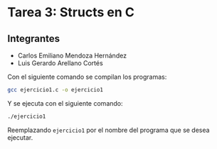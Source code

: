 # Tarea 3: Structs en C

## Integrantes

- Carlos Emiliano Mendoza Hernández
- Luis Gerardo Arellano Cortés

Con el siguiente comando se compilan los programas:

```bash
gcc ejercicio1.c -o ejercicio1
```

Y se ejecuta con el siguiente comando:

```bash
./ejercicio1
```

Reemplazando `ejercicio1` por el nombre del programa que se desea ejecutar.
